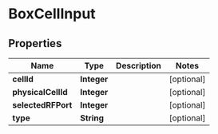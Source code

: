 
# BoxCellInput

## Properties
Name | Type | Description | Notes
------------ | ------------- | ------------- | -------------
**cellId** | **Integer** |  |  [optional]
**physicalCellId** | **Integer** |  |  [optional]
**selectedRFPort** | **Integer** |  |  [optional]
**type** | **String** |  |  [optional]




